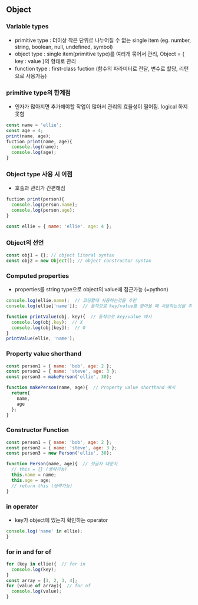 ## Object
### Variable types
* primitive type : 더이상 작은 단위로 나누어질 수 없는 single item (eg. number, string, boolean, null, undefined, symbol)
* object type : single item(primitive type)를 여러개 묶어서 관리, Object = { key : value }의 형태로 관리
* function type : first-class fuction (함수의 파라미터로 전달, 변수로 할당, 리턴으로 사용가능)

### primitive type의 한계점
* 인자가 많아지면 추가해야할 작업이 많아서 관리의 효율성이 떨어짐. logical 하지 못함

```javascript
const name = 'ellie';
const age = 4;
print(name, age);
fuction print(name, age){
  console.log(name);
  console.log(age);
}
```

### Object type 사용 시 이점
* 호출과 관리가 간편해짐

```javascript
fuction print(person){
  console.log(person.name);
  console.log(person.age);
}

const ellie = { name: 'ellie'. age: 4 };
```

### Object의 선언

```javascript
const obj1 = {}; // object literal syntax
const obj2 = new Object(); // object constructor syntax
```

### Computed properties
* properties를 string type으로 object의 value에 접근가능 (=python)

```javascript
console.log(ellie.name);  // 코딩할때 사용하는것을 추천
console.log(ellie['name']);  // 동적으로 key/value를 받아올 때 사용하는것을 추천
```

```javascript
function printValue(obj, key){  // 동적으로 key/value 예시
  console.log(obj.key);  // X
  console.log(obj[key]);  // O
}
printValue(ellie, 'name');
```

### Property value shorthand
```javascript
const person1 = { name: 'bob', age: 2 };
const person2 = { name: 'steve', age: 3 };
const person3 = makePerson('ellie', 30);

function makePerson(name, age){  // Property value shorthand 예시
  return{
    name,
    age
  };
}
```

### Constructor Function
```javascript
const person1 = { name: 'bob', age: 2 };
const person2 = { name: 'steve', age: 3 };
const person3 = new Person('ellie', 30);

function Person(name, age){  // 첫글자 대문자
  // this = {} (생략가능)
  this.name = name;
  this.age = age;
  // return this (생략가능)
}
```

### in operator
* key가 object에 있는지 확인하는 operator
```javascript
console.log('name' in ellie);
}
```

### for in and for of
```javascript
for (key in ellie){  // for in
  console.log(key);
}
const array = [1, 2, 3, 4];
for (value of array){  // for of
  console.log(value);
}

```
